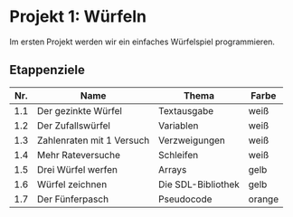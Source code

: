 
# Projekt 1: Würfeln

Im ersten Projekt werden wir ein einfaches Würfelspiel programmieren.

## Etappenziele

| Nr. | Name           | Thema  | Farbe |
|-----|----------------|--------|-------|
| 1.1 | Der gezinkte Würfel | Textausgabe | weiß |
| 1.2 | Der Zufallswürfel   | Variablen   | weiß |
| 1.3 | Zahlenraten mit 1 Versuch | Verzweigungen | weiß |
| 1.4 | Mehr Rateversuche         | Schleifen | weiß |
| 1.5 | Drei Würfel werfen | Arrays | gelb |
| 1.6 | Würfel zeichnen | Die SDL-Bibliothek | gelb | 
| 1.7 | Der Fünferpasch | Pseudocode | orange | 

